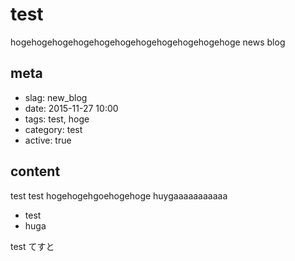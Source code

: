 # test
hogehogehogehogehogehogehogehogehogehogehoge
news blog

## meta

- slag: new_blog
- date: 2015-11-27 10:00
- tags: test, hoge
- category: test
- active: true

## content

test test hogehogehgoehogehoge
huygaaaaaaaaaaa

- test
- huga

test てすと

